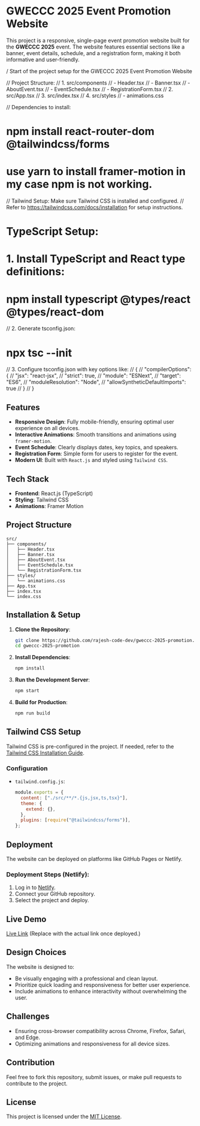 # GWECCC 2025 Event Promotion Website

This project is a responsive, single-page event promotion website built for the **GWECCC 2025** event. The website features essential sections like a banner, event details, schedule, and a registration form, making it both informative and user-friendly.

/ Start of the project setup for the GWECCC 2025 Event Promotion Website

// Project Structure:
// 1. src/components
// - Header.tsx
// - Banner.tsx
// - AboutEvent.tsx
// - EventSchedule.tsx
// - RegistrationForm.tsx
// 2. src/App.tsx
// 3. src/index.tsx
// 4. src/styles
// - animations.css

// Dependencies to install:

# npm install react-router-dom @tailwindcss/forms

# use yarn to install framer-motion in my case npm is not working.

// Tailwind Setup: Make sure Tailwind CSS is installed and configured.
// Refer to https://tailwindcss.com/docs/installation for setup instructions.

# TypeScript Setup:

# 1. Install TypeScript and React type definitions:

# npm install typescript @types/react @types/react-dom

// 2. Generate tsconfig.json:

# npx tsc --init

// 3. Configure tsconfig.json with key options like:
// {
// "compilerOptions": {
// "jsx": "react-jsx",
// "strict": true,
// "module": "ESNext",
// "target": "ES6",
// "moduleResolution": "Node",
// "allowSyntheticDefaultImports": true
// }
// }

## Features

- **Responsive Design**: Fully mobile-friendly, ensuring optimal user experience on all devices.
- **Interactive Animations**: Smooth transitions and animations using `framer-motion`.
- **Event Schedule**: Clearly displays dates, key topics, and speakers.
- **Registration Form**: Simple form for users to register for the event.
- **Modern UI**: Built with `React.js` and styled using `Tailwind CSS`.

## Tech Stack

- **Frontend**: React.js (TypeScript)
- **Styling**: Tailwind CSS
- **Animations**: Framer Motion

## Project Structure

```
src/
├── components/
│   ├── Header.tsx
│   ├── Banner.tsx
│   ├── AboutEvent.tsx
│   ├── EventSchedule.tsx
│   └── RegistrationForm.tsx
├── styles/
│   └── animations.css
├── App.tsx
├── index.tsx
└── index.css
```

## Installation & Setup

1. **Clone the Repository**:

   ```bash
   git clone https://github.com/rajesh-code-dev/gweccc-2025-promotion.git
   cd gweccc-2025-promotion
   ```

2. **Install Dependencies**:

   ```bash
   npm install
   ```

3. **Run the Development Server**:

   ```bash
   npm start
   ```

4. **Build for Production**:
   ```bash
   npm run build
   ```

## Tailwind CSS Setup

Tailwind CSS is pre-configured in the project. If needed, refer to the [Tailwind CSS Installation Guide](https://tailwindcss.com/docs/installation).

### Configuration

- `tailwind.config.js`:
  ```js
  module.exports = {
    content: ["./src/**/*.{js,jsx,ts,tsx}"],
    theme: {
      extend: {},
    },
    plugins: [require("@tailwindcss/forms")],
  };
  ```

## Deployment

The website can be deployed on platforms like GitHub Pages or Netlify.

### Deployment Steps (Netlify):

1. Log in to [Netlify](https://www.netlify.com/).
2. Connect your GitHub repository.
3. Select the project and deploy.

## Live Demo

[Live Link](#) (Replace with the actual link once deployed.)

## Design Choices

The website is designed to:

- Be visually engaging with a professional and clean layout.
- Prioritize quick loading and responsiveness for better user experience.
- Include animations to enhance interactivity without overwhelming the user.

## Challenges

- Ensuring cross-browser compatibility across Chrome, Firefox, Safari, and Edge.
- Optimizing animations and responsiveness for all device sizes.

## Contribution

Feel free to fork this repository, submit issues, or make pull requests to contribute to the project.

## License

This project is licensed under the [MIT License](LICENSE).
